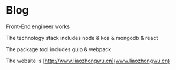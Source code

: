 # Blog
Front-End engineer works

The technology stack includes node & koa & mongodb & react

The package tool includes gulp & webpack

The website is [http://www.liaozhongwu.cn](www.liaozhongwu.cn)